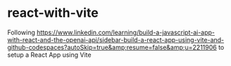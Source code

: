 # react-with-vite
Following https://www.linkedin.com/learning/build-a-javascript-ai-app-with-react-and-the-openai-api/sidebar-build-a-react-app-using-vite-and-github-codespaces?autoSkip=true&amp;resume=false&amp;u=2211906 to setup a React App using Vite

